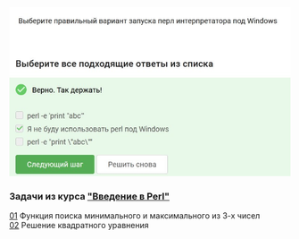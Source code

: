 ![img](src/intro/Screenshot_1.jpg)  
  
### Задачи из курса ["Введение в Perl"](https://stepik.org/course/3039)  
  
[01](src/intro/01_min_and_max.pl) Функция поиска минимального и максимального из 3-х чисел  
[02](src/intro/02_quadratic_equation.pl) Решение квадратного уравнения  
  
